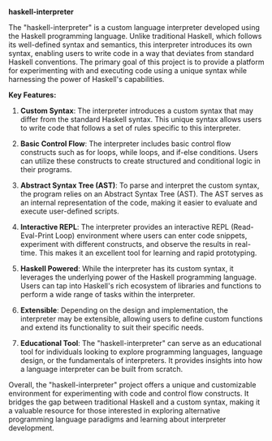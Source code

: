 

**haskell-interpreter**

The "haskell-interpreter" is a custom language interpreter developed using the Haskell programming language. Unlike traditional Haskell, which follows its well-defined syntax and semantics, this interpreter introduces its own syntax, enabling users to write code in a way that deviates from standard Haskell conventions. The primary goal of this project is to provide a platform for experimenting with and executing code using a unique syntax while harnessing the power of Haskell's capabilities.

**Key Features:**

1. **Custom Syntax**: The interpreter introduces a custom syntax that may differ from the standard Haskell syntax. This unique syntax allows users to write code that follows a set of rules specific to this interpreter.

2. **Basic Control Flow**: The interpreter includes basic control flow constructs such as for loops, while loops, and if-else conditions. Users can utilize these constructs to create structured and conditional logic in their programs.

3. **Abstract Syntax Tree (AST)**: To parse and interpret the custom syntax, the program relies on an Abstract Syntax Tree (AST). The AST serves as an internal representation of the code, making it easier to evaluate and execute user-defined scripts.

4. **Interactive REPL**: The interpreter provides an interactive REPL (Read-Eval-Print Loop) environment where users can enter code snippets, experiment with different constructs, and observe the results in real-time. This makes it an excellent tool for learning and rapid prototyping.

5. **Haskell Powered**: While the interpreter has its custom syntax, it leverages the underlying power of the Haskell programming language. Users can tap into Haskell's rich ecosystem of libraries and functions to perform a wide range of tasks within the interpreter.

6. **Extensible**: Depending on the design and implementation, the interpreter may be extensible, allowing users to define custom functions and extend its functionality to suit their specific needs.

7. **Educational Tool**: The "haskell-interpreter" can serve as an educational tool for individuals looking to explore programming languages, language design, or the fundamentals of interpreters. It provides insights into how a language interpreter can be built from scratch.

Overall, the "haskell-interpreter" project offers a unique and customizable environment for experimenting with code and control flow constructs. It bridges the gap between traditional Haskell and a custom syntax, making it a valuable resource for those interested in exploring alternative programming language paradigms and learning about interpreter development.
